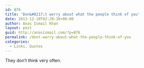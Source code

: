 ```yaml
---
id: 876
title: 'Don&#8217;t worry about what the people think of you'
date: 2013-12-10T02:29:30+00:00
author: Anas Ismail Khan
layout: post
guid: http://anasismail.com/?p=876
permalink: /dont-worry-about-what-the-people-think-of-you
categories:
  - Links, Quotes
---
```

They don&#8217;t think very often.